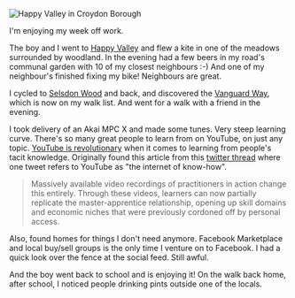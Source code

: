 ![Happy Valley in Croydon Borough](https://res.cloudinary.com/rowlando/image/upload/c_scale,e_auto_contrast,r_0,w_619/v1592377296/microblog/eliot-happy-valley_amufip.jpg)

I'm enjoying my week off work.

The boy and I went to [Happy Valley](https://www.friendsoffarthingdowns.co.uk/gpage22.html) and flew a kite in one of the meadows surrounded by woodland. In the evening had a few beers in my road's communal garden with 10 of my closest neighbours :-) And one of my neighbour's finished fixing my bike! Neighbours are great.

I cycled to [Selsdon Wood](https://www.nationaltrust.org.uk/features/selsdon-wood) and back, and discovered the [Vanguard Way](http://www.vanguardway.org.uk/), which is now on my walk list. And went for a walk with a friend in the evening.

I took delivery of an Akai MPC X and made some tunes. Very steep learning curve. There's so many great people to learn from on YouTube, on just any topic. [YouTube is revolutionary](https://medium.com/@samo.burja/the-youtube-revolution-in-knowledge-transfer-cb701f82096a) when it comes to learning from people's tacit knowledge. Originally found this article from this [twitter thread](https://twitter.com/patio11/status/1264757794298789890) where one tweet refers to YouTube as "the internet of know-how".

> Massively available video recordings of practitioners in action change this entirely. Through these videos, learners can now partially replicate the master-apprentice relationship, opening up skill domains and economic niches that were previously cordoned off by personal access.

Also, found homes for things I don't need anymore. Facebook Marketplace and local buy/sell groups is the only time I venture on to Facebook. I had a quick look over the fence at the social feed. Still awful.

And the boy went back to school and is enjoying it! On the walk back home, after school, I noticed people drinking pints outside one of the locals.
